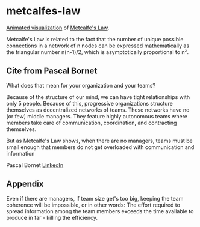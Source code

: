 # metcalfes-law

[Animated visualization](https://pkcpkc.github.io/metcalfes-law/) of [Metcalfe's Law](https://en.wikipedia.org/wiki/Metcalfe%27s_law).

Metcalfe's Law is related to the fact that the number of unique possible connections in a network of n nodes can be expressed mathematically as the triangular number n(n-1)/2, which is asymptotically proportional to n².

## Cite from Pascal Bornet

What does that mean for your organization and your teams?

Because of the structure of our mind, we can have tight relationships with only 5 people. Because of this, progressive organizations structure themselves as decentralized networks of teams. These networks have no (or few) middle managers. They feature highly autonomous teams where members take care of communication, coordination, and contracting themselves. 

But as Metcalfe's Law shows, when there are no managers, teams must be small enough that members do not get overloaded with communication and information

Pascal Bornet [LinkedIn](https://www.linkedin.com/feed/update/urn:li:activity:6980766334460583937?updateEntityUrn=urn%3Ali%3Afs_feedUpdate%3A%28V2%2Curn%3Ali%3Aactivity%3A6980766334460583937%29)

## Appendix

Even if there are managers, if team size get's too big, keeping the team coherence will be impossible, or in other words:
The effort required to spread information among the team members exceeds the time available to produce in far - killing the efficiency.
